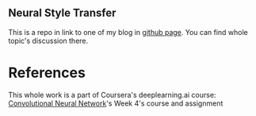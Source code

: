 ## Neural Style Transfer 
This is a repo in link to one of my blog in [github page](https://crazz-zaac.github.io/). You can find whole topic's discussion there.


# References
This whole work is a part of Coursera's deeplearning.ai course: [Convolutional Neural Network](https://www.coursera.org/learn/convolutional-neural-networks?specialization=deep-learning)'s Week 4's course and assignment

